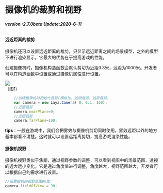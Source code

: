 # 摄像机的裁剪和视野

###### **version :2.7.0beta   Update:2020-6-11**

#### 	远近距离的裁剪

​	摄像机还可以设置远近距离的裁剪，只显示远近距离之间的场景模型，之外的模型不进行渲染显示。它最大的优势在于提高游戏的性能。

创建摄像机时，摄像机构造函数会默认剪切为近距0.3米，远距为1000米。开发者可以在构造函数中设置或通过摄像机属性进行设置。

![](img/1.png)<br>（图1）

```typescript
    //创建摄像机时初始化裁剪(横纵比，近距裁剪，远距裁剪)
    var camera = new Laya.Camera( 0, 0.1, 100);
    //近距裁剪
    camera.nearPlane=0;
    //远距裁剪
    camera.farPlane=100;
```

**tips**：一般在游戏中，我们会把雾效与摄像机剪切同时使用，雾效远距以外的地方基本都看不清楚，这时就可以设置远距离剪切，提高游戏渲染性能。

#### 摄像机视野

摄像机视野类似于焦距，通过视野参数的调整，可以看到视图中的场景范围、透视的近大远小变化，它是通过角度值进行调整，角度越大，视野范围越大，开发者可以根据自己的需求进行设置。

```typescript
//设置相机的视野范围90度
camera.fieldOfView = 90;
```
